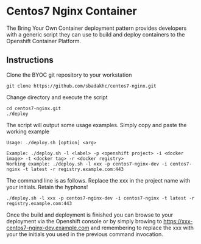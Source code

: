 Centos7 Nginx Container
====================================

The Bring Your Own Container deployment pattern provides developers with a generic script they can use to build and deploy containers to the Openshift Container Platform. 

Instructions
------------

Clone the BYOC git repository to your workstation
```
git clone https://github.com/sbadakhc/centos7-nginx.git
```

Change directory and execute the script
```
cd centos7-nginx.git
./deploy
```

The script will output some usage examples. Simply copy and paste the working example
```
Usage: ./deploy.sh [option] <arg>

Example: ./deploy.sh -l <label> -p <openshift project> -i <docker image> -t <docker tag> -r <docker registry>
Working example: ./deploy.sh -l xxx -p centos7-nginx-dev -i centos7-nginx -t latest -r registry.example.com:443
```

The command line is as follows. Replace the xxx in the project name with your initials. Retain the hyphons!
```
./deploy.sh -l xxx -p centos7-nginx-dev -i centos7-nginx -t latest -r registry.example.com:443
```

Once the  build and deployment is finished you can browse to your deployment via the Openshift console or by simply browing to https://xxx-centos7-nginx-dev.example.com and remembering to replace the xxx with your the initials you used in the previous command invocation.
